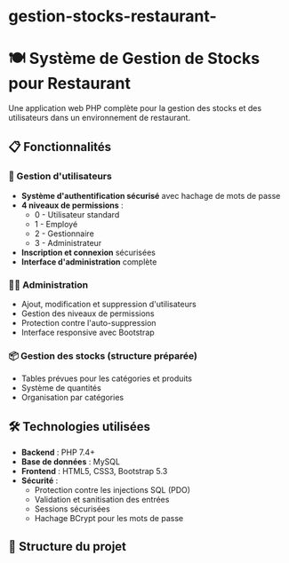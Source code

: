 # gestion-stocks-restaurant-
# 🍽️ Système de Gestion de Stocks pour Restaurant

Une application web PHP complète pour la gestion des stocks et des utilisateurs dans un environnement de restaurant.

## 📋 Fonctionnalités

### 🔐 Gestion d'utilisateurs
- **Système d'authentification sécurisé** avec hachage de mots de passe
- **4 niveaux de permissions** :
  - 0 - Utilisateur standard
  - 1 - Employé
  - 2 - Gestionnaire
  - 3 - Administrateur
- **Inscription et connexion** sécurisées
- **Interface d'administration** complète

### 👨‍💼 Administration
- Ajout, modification et suppression d'utilisateurs
- Gestion des niveaux de permissions
- Protection contre l'auto-suppression
- Interface responsive avec Bootstrap

### 📦 Gestion des stocks (structure préparée)
- Tables prévues pour les catégories et produits
- Système de quantités
- Organisation par catégories

## 🛠️ Technologies utilisées

- **Backend** : PHP 7.4+
- **Base de données** : MySQL
- **Frontend** : HTML5, CSS3, Bootstrap 5.3
- **Sécurité** :
  - Protection contre les injections SQL (PDO)
  - Validation et sanitisation des entrées
  - Sessions sécurisées
  - Hachage BCrypt pour les mots de passe

## 📁 Structure du projet

